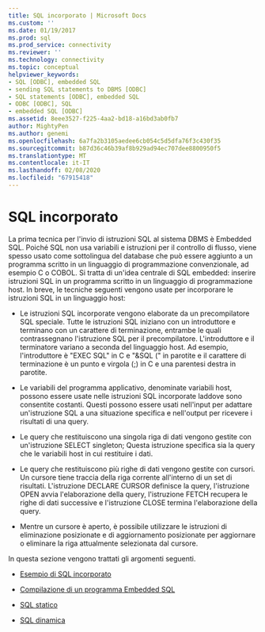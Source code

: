 ```yaml
---
title: SQL incorporato | Microsoft Docs
ms.custom: ''
ms.date: 01/19/2017
ms.prod: sql
ms.prod_service: connectivity
ms.reviewer: ''
ms.technology: connectivity
ms.topic: conceptual
helpviewer_keywords:
- SQL [ODBC], embedded SQL
- sending SQL statements to DBMS [ODBC]
- SQL statements [ODBC], embedded SQL
- ODBC [ODBC], SQL
- embedded SQL [ODBC]
ms.assetid: 8eee3527-f225-4aa2-bd18-a16bd3ab0fb7
author: MightyPen
ms.author: genemi
ms.openlocfilehash: 6a7fa2b3105aedee6cb054c5d5dfa76f3c430f35
ms.sourcegitcommit: b87d36c46b39af8b929ad94ec707dee8800950f5
ms.translationtype: MT
ms.contentlocale: it-IT
ms.lasthandoff: 02/08/2020
ms.locfileid: "67915418"
---
```

# <a name="embedded-sql"></a>SQL incorporato
La prima tecnica per l'invio di istruzioni SQL al sistema DBMS è Embedded SQL. Poiché SQL non usa variabili e istruzioni per il controllo di flusso, viene spesso usato come sottolingua del database che può essere aggiunto a un programma scritto in un linguaggio di programmazione convenzionale, ad esempio C o COBOL. Si tratta di un'idea centrale di SQL embedded: inserire istruzioni SQL in un programma scritto in un linguaggio di programmazione host. In breve, le tecniche seguenti vengono usate per incorporare le istruzioni SQL in un linguaggio host:  
  
-   Le istruzioni SQL incorporate vengono elaborate da un precompilatore SQL speciale. Tutte le istruzioni SQL iniziano con un introduttore e terminano con un carattere di terminazione, entrambe le quali contrassegnano l'istruzione SQL per il precompilatore. L'introduttore e il terminatore variano a seconda del linguaggio host. Ad esempio, l'introduttore è "EXEC SQL" in C e "&SQL (" in parotite e il carattere di terminazione è un punto e virgola (;) in C e una parentesi destra in parotite.  
  
-   Le variabili del programma applicativo, denominate variabili host, possono essere usate nelle istruzioni SQL incorporate laddove sono consentite costanti. Questi possono essere usati nell'input per adattare un'istruzione SQL a una situazione specifica e nell'output per ricevere i risultati di una query.  
  
-   Le query che restituiscono una singola riga di dati vengono gestite con un'istruzione SELECT singleton; Questa istruzione specifica sia la query che le variabili host in cui restituire i dati.  
  
-   Le query che restituiscono più righe di dati vengono gestite con cursori. Un cursore tiene traccia della riga corrente all'interno di un set di risultati. L'istruzione DECLARE CURSOR definisce la query, l'istruzione OPEN avvia l'elaborazione della query, l'istruzione FETCH recupera le righe di dati successive e l'istruzione CLOSE termina l'elaborazione della query.  
  
-   Mentre un cursore è aperto, è possibile utilizzare le istruzioni di eliminazione posizionate e di aggiornamento posizionate per aggiornare o eliminare la riga attualmente selezionata dal cursore.  
  
 In questa sezione vengono trattati gli argomenti seguenti.  
  
-   [Esempio di SQL incorporato](../../odbc/reference/embedded-sql-example.md)  
  
-   [Compilazione di un programma Embedded SQL](../../odbc/reference/compiling-an-embedded-sql-program.md)  
  
-   [SQL statico](../../odbc/reference/static-sql.md)  
  
-   [SQL dinamica](../../odbc/reference/dynamic-sql.md)
